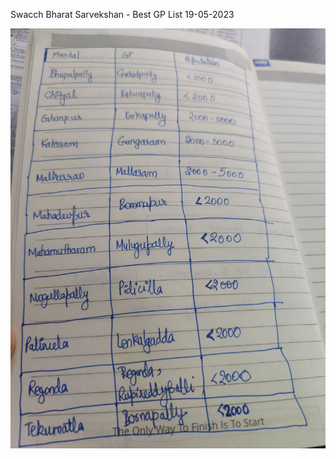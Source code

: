 Swacch Bharat Sarvekshan - Best GP List 19-05-2023

![](../files/beda7888-804f-49c8-984b-23b27a5740b4.jpg)